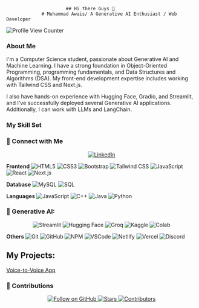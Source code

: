                           ## Hi there Guys 👋
                 # Muhammad Awais/ A Generative AI Enthusiast / Web Developer


![Profile View Counter](https://komarev.com/ghpvc/?username=MuhammadAwais-32013)

### About Me
I'm a Computer Science student, passionate about Generative AI and Machine Learning. I have a strong foundation in Object-Oriented Programming, programming fundamentals, and Data Structures and Algorithms (DSA). My front-end development expertise includes working with Tailwind CSS and Next.js.

I also have hands-on experience with Hugging Face, Gradio, and Streamlit, and I've successfully deployed several Generative AI applications. Additionally,
I can work with LLMs and LangChain.

### My Skill Set

### 🔗 Connect with Me
<p align="center">
  <a href="https://www.linkedin.com/in/www.linkedin.com/in/muhammad-awais32013">
    <img src="https://img.shields.io/badge/LinkedIn-%2300A0DC.svg?style=for-the-badge&logo=linkedin&logoColor=white" alt="LinkedIn"/>
  </a>
</p>

**Frontend**
![HTML5](https://img.shields.io/badge/-HTML5-E34F26?style=flat&logo=html5&logoColor=white)
![CSS3](https://img.shields.io/badge/-CSS3-1572B6?style=flat&logo=css3)
![Bootstrap](https://img.shields.io/badge/-Bootstrap-563D7C?style=flat&logo=bootstrap)
![Tailwind CSS](https://img.shields.io/badge/-Tailwind%20CSS-38B2AC?style=flat&logo=tailwind-css)
![JavaScript](https://img.shields.io/badge/-JavaScript-F7DF1E?style=flat&logo=javascript)
![React](https://img.shields.io/badge/-React-61DAFB?style=flat&logo=react)
![Next.js](https://img.shields.io/badge/next.js-%23000000.svg?style=for-the-badge&logo=nextdotjs&logoColor=white)

**Database**
![MySQL](https://img.shields.io/badge/-MySQL-4479A1?style=flat&logo=mysql)
![SQL](https://img.shields.io/badge/sql-%2300f.svg?style=for-the-badge&logo=sql&logoColor=white)

**Languages**
![JavaScript](https://img.shields.io/badge/-JavaScript-F7DF1E?style=flat&logo=javascript)
![C++](https://img.shields.io/badge/-C++-00599C?style=flat&logo=c%2B%2B)
![Java](https://img.shields.io/badge/-Java-007396?style=flat&logo=java)
![Python](https://img.shields.io/badge/-Python-3776AB?style=flat&logo=python)

### 🧠 Generative AI:
<p align="center">
  <img src="https://img.shields.io/badge/Streamlit-FF4B4B?style=for-the-badge&logo=streamlit&logoColor=white" alt="Streamlit"/>
  <img src="https://img.shields.io/badge/Hugging%20Face-FFD44A?style=for-the-badge&logo=huggingface&logoColor=black" alt="Hugging Face"/>
  <img src="https://img.shields.io/badge/Groq-9B4F96?style=for-the-badge&logo=groq&logoColor=white" alt="Groq"/>
  <img src="https://img.shields.io/badge/Kaggle-20BEFF?style=for-the-badge&logo=kaggle&logoColor=white" alt="Kaggle"/>
  <img src="https://img.shields.io/badge/Colab-F9AB00?style=for-the-badge&logo=googlecolab&logoColor=white" alt="Colab"/>
</p>


**Others**
![Git](https://img.shields.io/badge/-Git-F05032?style=flat&logo=git)
![GitHub](https://img.shields.io/badge/-GitHub-181717?style=flat&logo=github)
![NPM](https://img.shields.io/badge/-npm-CB3837?style=flat&logo=npm)
![VSCode](https://img.shields.io/badge/-VSCode-007ACC?style=flat&logo=visual-studio-code)
![Netlify](https://img.shields.io/badge/-Netlify-00C7B7?style=flat&logo=netlify)
![Vercel](https://img.shields.io/badge/-Vercel-000000?style=flat&logo=vercel)
![Discord](https://img.shields.io/badge/-Discord-7289DA?style=flat&logo=discord)

## My Projects:
[Voice-to-Voice App](https://huggingface.co/spaces/AlphaCoder32/voice_to_voice_Bot)

### 📝 Contributions
<p align="center">
  <a href="https://github.com/MuhammadAwais-32013?tab=repositories">
    <img src="https://img.shields.io/github/followers/MuhammadAwais-32013?style=social" alt="Follow on GitHub"/>
  </a>
  <a href="https://github.com/MuhammadAwais-32013">
    <img src="https://img.shields.io/github/stars/MuhammadAwais-32013?style=social" alt="Stars"/>
  </a>
  <a href="https://github.com/MuhammadAwais-32013">
    <img src="https://img.shields.io/github/contributors/MuhammadAwais-32013?style=social" alt="Contributors"/>
  </a>
</p>

